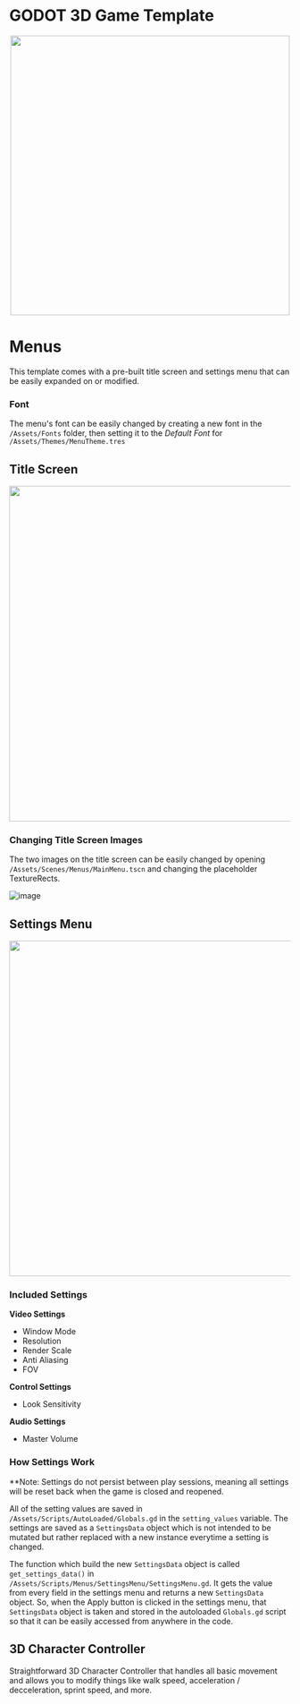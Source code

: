 # GODOT 3D Game Template
<p align="center">
    <img width=500 src="https://github.com/MichaelOdermatt/BasicGameTemplate/assets/43145047/890e3d94-2582-485e-96cd-4ecc039b4558" />
</p>

# Menus
This template comes with a pre-built title screen and settings menu that can be easily expanded on or modified.

### Font
The menu's font can be easily changed by creating a new font in the `/Assets/Fonts` folder, then setting it to the _Default_ _Font_ for `/Assets/Themes/MenuTheme.tres` 

## Title Screen
<img width=600 src="https://github.com/MichaelOdermatt/BasicGameTemplate/assets/43145047/fd6efd3f-5844-4098-8714-bdfce7a77475" />

### Changing Title Screen Images
The two images on the title screen can be easily changed by opening `/Assets/Scenes/Menus/MainMenu.tscn` and changing the placeholder TextureRects.

![image](https://github.com/MichaelOdermatt/BasicGameTemplate/assets/43145047/8ed2d5aa-d5d2-4323-aee8-40ed10449c92)

## Settings Menu
<img width=600 src="https://github.com/MichaelOdermatt/BasicGameTemplate/assets/43145047/f50a9d95-5841-4d59-ac0b-6e16210cccc3" />

### Included Settings
**Video Settings**
- Window Mode
- Resolution
- Render Scale
- Anti Aliasing
- FOV

**Control Settings**
- Look Sensitivity

**Audio Settings**
- Master Volume

### How Settings Work
**Note: Settings do not persist between play sessions, meaning all settings will be reset back when the game is closed and reopened.

All of the setting values are saved in `/Assets/Scripts/AutoLoaded/Globals.gd` in the `setting_values` variable. The settings are saved as a `SettingsData` object which is not intended to be mutated but rather replaced with a new instance everytime a setting is changed. 

The function which build the new `SettingsData` object is called `get_settings_data()` in `/Assets/Scripts/Menus/SettingsMenu/SettingsMenu.gd`. It gets the value from every field in the settings menu and returns a new `SettingsData` object. So, when the Apply button is clicked in the settings menu, that `SettingsData` object is taken and stored in the autoloaded `Globals.gd` script so that it can be easily accessed from anywhere in the code.

## 3D Character Controller
Straightforward 3D Character Controller that handles all basic movement and allows you to modify things like walk speed, acceleration / decceleration, sprint speed, and more.
